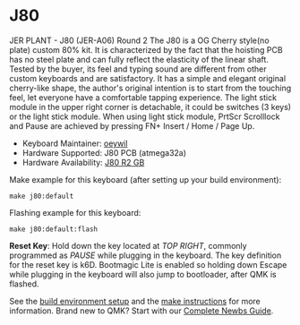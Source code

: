 # J80

JER PLANT - J80 (JER-A06) Round 2
The J80 is a OG Cherry style(no plate) custom 80% kit.
It is characterized by the fact that the hoisting PCB has no steel plate and can fully reflect the elasticity of the linear shaft. Tested by the buyer, its feel and typing sound are different from other custom keyboards and are satisfactory. It has a simple and elegant original cherry-like shape, the author's original intention is to start from the touching feel, let everyone have a comfortable tapping experience. The light stick module in the upper right corner is detachable, it could be switches (3 keys) or the light stick module. When using light stick module, PrtScr Scrolllock and Pause are achieved by pressing FN+ Insert / Home / Page Up.

* Keyboard Maintainer: [oeywil](https://github.com/oeywil)
* Hardware Supported: J80 PCB (atmega32a)
* Hardware Availability: [J80 R2 GB](https://geekhack.org/index.php?topic=101401.0)

Make example for this keyboard (after setting up your build environment):

    make j80:default

Flashing example for this keyboard:

    make j80:default:flash

**Reset Key**: Hold down the key located at *TOP RIGHT*, commonly programmed as *PAUSE* while plugging in the keyboard. The key definition for the reset key is k6D. Bootmagic Lite is enabled so holding down Escape while plugging in the keyboard will also jump to bootloader, after QMK is flashed.

See the [build environment setup](https://docs.qmk.fm/#/getting_started_build_tools) and the [make instructions](https://docs.qmk.fm/#/getting_started_make_guide) for more information. Brand new to QMK? Start with our [Complete Newbs Guide](https://docs.qmk.fm/#/newbs).
